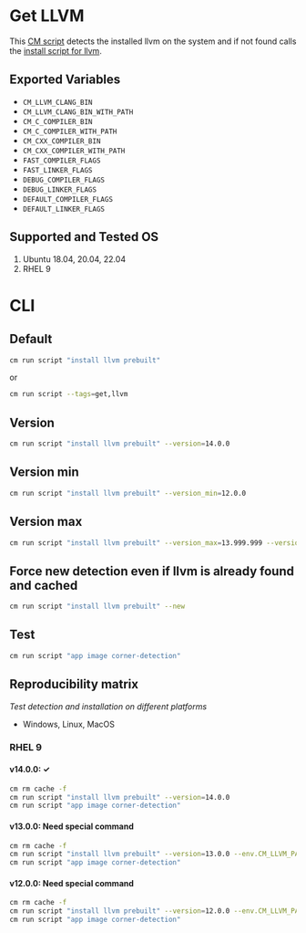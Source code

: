 # Get LLVM
This [CM script](https://github.com/mlcommons/ck/blob/master/cm/docs/tutorial-scripts.md) detects the installed llvm on the system and if not found calls the [install script for llvm](../script/install-llvm-prebuilt).

## Exported Variables
* `CM_LLVM_CLANG_BIN`
* `CM_LLVM_CLANG_BIN_WITH_PATH` 
* `CM_C_COMPILER_BIN`
* `CM_C_COMPILER_WITH_PATH`
* `CM_CXX_COMPILER_BIN`
* `CM_CXX_COMPILER_WITH_PATH`
* `FAST_COMPILER_FLAGS`
* `FAST_LINKER_FLAGS`
* `DEBUG_COMPILER_FLAGS`
* `DEBUG_LINKER_FLAGS`
* `DEFAULT_COMPILER_FLAGS`
* `DEFAULT_LINKER_FLAGS`

## Supported and Tested OS
1. Ubuntu 18.04, 20.04, 22.04
2. RHEL 9

# CLI

## Default
```bash
cm run script "install llvm prebuilt"
```
or
```bash
cm run script --tags=get,llvm
```

## Version

```bash
cm run script "install llvm prebuilt" --version=14.0.0
```

## Version min
```bash
cm run script "install llvm prebuilt" --version_min=12.0.0
```

## Version max
```bash
cm run script "install llvm prebuilt" --version_max=13.999.999 --version_max_usable=13.0.0
```

## Force new detection even if llvm is already found and cached
```bash
cm run script "install llvm prebuilt" --new
```

## Test

```bash
cm run script "app image corner-detection"
```

## Reproducibility matrix

*Test detection and installation on different platforms*

* Windows, Linux, MacOS

### RHEL 9

#### v14.0.0: &#10003; 

```bash
cm rm cache -f
cm run script "install llvm prebuilt" --version=14.0.0
cm run script "app image corner-detection"
```

#### v13.0.0: Need special command

```bash
cm rm cache -f
cm run script "install llvm prebuilt" --version=13.0.0 --env.CM_LLVM_PACKAGE=clang+llvm-13.0.0-x86_64-linux-gnu-ubuntu-20.04.tar.xz
cm run script "app image corner-detection"
```

#### v12.0.0: Need special command

```bash
cm rm cache -f
cm run script "install llvm prebuilt" --version=12.0.0 --env.CM_LLVM_PACKAGE=clang+llvm-12.0.0-x86_64-linux-gnu-ubuntu-20.04.tar.xz
cm run script "app image corner-detection"
```
